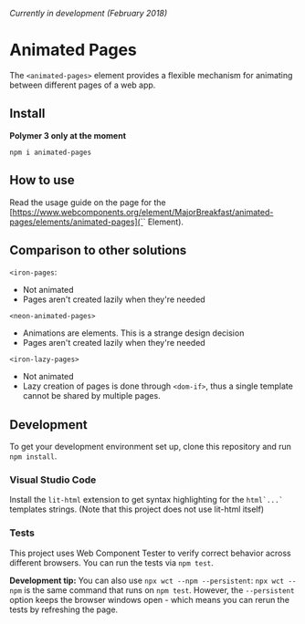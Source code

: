 *Currently in development (February 2018)*

# Animated Pages
The `<animated-pages>` element provides a flexible mechanism for animating
between different pages of a web app.

## Install
**Polymer 3 only at the moment**
```
npm i animated-pages
```

## How to use
Read the usage guide on the page for the [https://www.webcomponents.org/element/MajorBreakfast/animated-pages/elements/animated-pages](`<animated-pages>` Element).

## Comparison to other solutions
`<iron-pages`:
- Not animated
- Pages aren't created lazily when they're needed

`<neon-animated-pages>`
- Animations are elements. This is a strange design decision
- Pages aren't created lazily when they're needed

`<iron-lazy-pages>`
- Not animated
- Lazy creation of pages is done through `<dom-if>`, thus a single template cannot be shared by multiple pages.

## Development
To get your development environment set up, clone this repository and run `npm install`.

### Visual Studio Code
Install the `lit-html` extension to get syntax highlighting for the `` html`...` `` templates strings. (Note that this project does not use lit-html itself)

### Tests
This project uses Web Component Tester to verify correct behavior across different browsers.
You can run the tests via `npm test`.

**Development tip:** You can also use `npx wct --npm --persistent`: `npx wct --npm` is the same command that runs on `npm test`. However, the `--persistent` option keeps the browser windows open - which means you can rerun the tests by refreshing the page.
